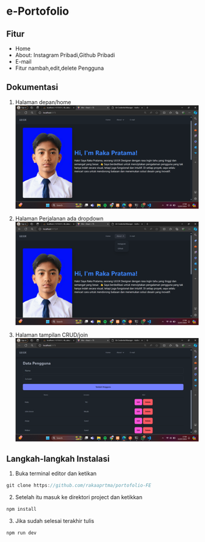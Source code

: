 # e-Portofolio
## Fitur
- Home
- About: Instagram Pribadi,Github Pribadi
- E-mail
- Fitur nambah,edit,delete Pengguna

## Dokumentasi
1. Halaman depan/home
![halaman depan/home](https://raw.githubusercontent.com/rakaaprtma/portofolio-FE/main/Screenshot%20(40).png)

2. Halaman Perjalanan ada dropdown
![halaman depan/home](https://raw.githubusercontent.com/rakaaprtma/portofolio-FE/main/Screenshot%20(42).png)

3. Halaman tampilan CRUD/join
![halaman depan/home](https://raw.githubusercontent.com/rakaaprtma/portofolio-FE/main/Screenshot%20(41).png)

## Langkah-langkah Instalasi
1. Buka terminal editor dan ketikan
```js
git clone https://github.com/rakaaprtma/portofolio-FE
```

2. Setelah itu masuk ke direktori project dan ketikkan
```js
npm install
```

3. Jika sudah selesai terakhir tulis
```js
npm run dev
```
